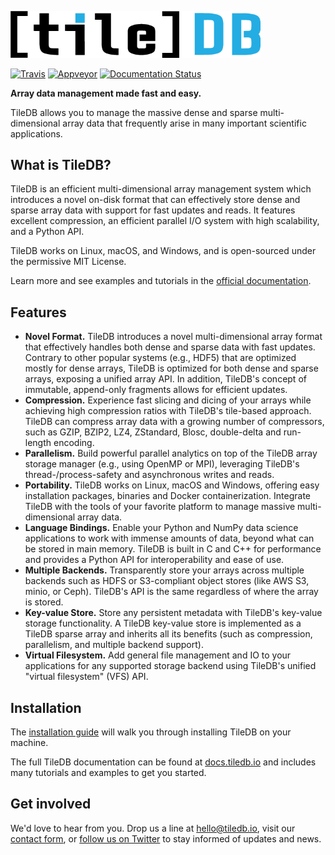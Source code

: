 <a href="https://tiledb.io"><img src="https://github.com/TileDB-Inc/TileDB/raw/dev/doc/source/_static/tileDB_uppercase_600_112.png" alt="TileDB logo" width="400"></a>

[![Travis](https://travis-ci.org/TileDB-Inc/TileDB.svg?branch=dev)](https://travis-ci.org/TileDB-Inc/TileDB)
[![Appveyor](https://ci.appveyor.com/api/projects/status/kb9h9r5xulk6j53c/branch/dev?svg=true)](https://ci.appveyor.com/project/StavrosPapadopoulos/tiledb/branch/dev)
[![Documentation Status](https://readthedocs.com/projects/tiledb-inc-tiledb/badge/?version=latest)](https://docs.tiledb.io/en/latest/?badge=latest)

**Array data management made fast and easy.**

TileDB allows you to manage the massive dense and sparse multi-dimensional array data that frequently arise in many important scientific applications.

## What is TileDB?

TileDB is an efficient multi-dimensional array management system which introduces a novel on-disk format that can effectively store dense and sparse array data with support for fast updates and reads. It features excellent compression, an efficient parallel I/O system with high scalability, and a Python API.

TileDB works on Linux, macOS, and Windows, and is open-sourced under the permissive MIT License.

Learn more and see examples and tutorials in the [official documentation](https://docs.tiledb.io).

## Features

* **Novel Format.** TileDB introduces a novel multi-dimensional array format that effectively handles both dense and sparse data with fast updates. Contrary to other popular systems (e.g., HDF5) that are optimized mostly for dense arrays, TileDB is optimized for both dense and sparse arrays, exposing a unified array API. In addition, TileDB's concept of immutable, append-only fragments allows for efficient updates.
* **Compression.** Experience fast slicing and dicing of your arrays while achieving high compression ratios with TileDB's tile-based approach. TileDB can compress array data with a growing number of compressors, such as GZIP, BZIP2, LZ4, ZStandard, Blosc, double-delta and run-length encoding.
* **Parallelism.** Build powerful parallel analytics on top of the TileDB array storage manager (e.g., using OpenMP or MPI), leveraging TileDB's thread-/process-safety and asynchronous writes and reads.
* **Portability.** TileDB works on Linux, macOS and Windows, offering easy installation packages, binaries and Docker containerization. Integrate TileDB with the tools of your favorite platform to manage massive multi-dimensional array data.
* **Language Bindings.** Enable your Python and NumPy data science applications to work with immense amounts of data, beyond what can be stored in main memory. TileDB is built in C and C++ for performance and provides a Python API for interoperability and ease of use.
* **Multiple Backends.** Transparently store your arrays across multiple backends such as HDFS or S3-compliant object stores (like AWS S3, minio, or Ceph). TileDB's API is the same regardless of where the array is stored.
* **Key-value Store.** Store any persistent metadata with TileDB's key-value storage functionality. A TileDB key-value store is implemented as a TileDB sparse array and inherits all its benefits (such as compression, parallelism, and multiple backend support).
* **Virtual Filesystem.** Add general file management and IO to your applications for any supported storage backend using TileDB's unified "virtual filesystem" (VFS) API.

## Installation

The [installation guide](https://docs.tiledb.io/en/latest/installation.html) will walk you through installing TileDB on your machine.

The full TileDB documentation can be found at [docs.tiledb.io](https://docs.tiledb.io) and includes many tutorials and examples to get you started.

## Get involved

We'd love to hear from you. Drop us a line at [hello@tiledb.io](mailto:hello@tiledb.io), visit our [contact form](https://tiledb.io/contact-us), or [follow us on Twitter](https://twitter.com/tiledb) to stay informed of updates and news.
